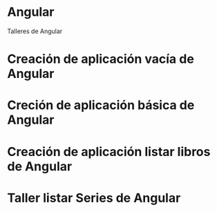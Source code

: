 # Angular
Talleres de Angular


# Creación de aplicación vacía de Angular

# Creción de aplicación básica de Angular

# Creación de aplicación listar libros de Angular

# Taller listar Series de Angular
